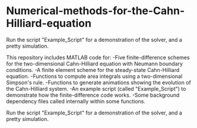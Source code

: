 # Numerical-methods-for-the-Cahn-Hilliard-equation

Run the script "Example_Script" for a demonstration of the solver, and a pretty simulation.

This repository includes MATLAB code for:
-Five finite-difference schemes for the two-dimensional Cahn-Hilliard equation with Neumann boundary conditions.
-A finite element scheme for the steady-state Cahn-Hilliard equation.
-Functions to compute area integrals using a two-dimensional Simpson's rule.
-Functions to generate animations showing the evolution of the Cahn-Hilliard system.
-An example script (called "Example_Script") to demonstrate how the finite-difference code works.
-Some background dependency files called internally within some functions.

Run the script "Example_Script" for a demonstration of the solver, and a pretty simulation.
